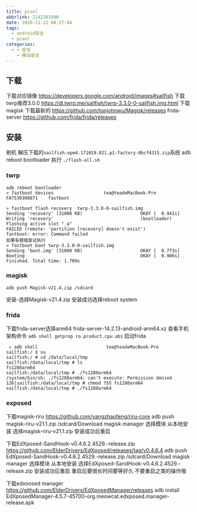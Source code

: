 ```yaml
---
title: pixel
abbrlink: 2142381090
date: 2020-11-22 08:17:04
tags:
  - android安全
  - pixel
categories:
  - - 安全
    - 移动安全
---
```


## 下载
下载对应镜像
https://developers.google.com/android/images#sailfish
下载twrp推荐3.0.0
https://dl.twrp.me/sailfish/twrp-3.3.0-0-sailfish.img.html
下载magisk 下载最新的
https://github.com/topjohnwu/Magisk/releases
frida-server
https://github.com/frida/frida/releases

## 安装
刷机
解压下载的`sailfish-opm4.171019.021.p1-factory-0bcf4315.zip`系统
adb reboot bootloader
执行 `./flash-all.sh`

### twrp
```
adb reboot bootloader
» fastboot devices                   tea@teadeMacBook-Pro
FA7530300871	fastboot

» fastboot flash recovery  twrp-3.3.0-0-sailfish.img 
Sending 'recovery' (31000 KB)                      OKAY [  0.941s]
Writing 'recovery'                                 (bootloader) Flashing active slot "_a" 
FAILED (remote: 'partition [recovery] doesn't exist')
fastboot: error: Command failed
如果有报错尝试执行
» fastboot boot twrp-3.3.0-0-sailfish.img
Sending 'boot.img' (31000 KB)                      OKAY [  0.773s]
Booting                                            OKAY [  0.906s]
Finished. Total time: 1.709s
```

### magisk
`adb push Magisk-v21.4.zip /sdcard`

安装-选择Magisk-v21.4.zip
安装成功选择reboot system

### frida
下载frida-server选择arm64
frida-server-14.2.13-android-arm64.xz
查看手机架构命令
`adb shell getprop ro.product.cpu.abi`
启动frida
```
 » adb shell                          tea@teadeMacBook-Pro
sailfish:/ $ su
sailfish:/ # cd /data/local/tmp
sailfish:/data/local/tmp # ls
fs1280arm64
sailfish:/data/local/tmp # ./fs1280arm64                                       
/system/bin/sh: ./fs1280arm64: can't execute: Permission denied
126|sailfish:/data/local/tmp # chmod 755 fs1280arm64  
sailfish:/data/local/tmp # ./fs1280arm64 
```
### exposed
下载magisk-riru
https://github.com/yangzhaofeng/riru-core
adb push magisk-riru-v21.1.zip /sdcard/Download 
magisk manager 
选择模块
从本地安装
选择magisk-riru-v21.1.zip
安装成功后重启

下载EdXposed-SandHook-v0.4.6.2.4529.-release.zip
https://github.com/ElderDrivers/EdXposed/releases/tag/v0.4.6.4
adb push EdXposed-SandHook-v0.4.6.2.4529.-release.zip /sdcard/Download
magisk manager 
选择模块
从本地安装
选择EdXposed-SandHook-v0.4.6.2.4529.-release.zip
安装成功后重启
重启后要很长时间要等好久 不要重启之类的操作哦

下载edxoosed manager
https://github.com/ElderDrivers/EdXposedManager/releases
adb install EdXposedManager-4.5.7-45700-org.meowcat.edxposed.manager-release.apk
